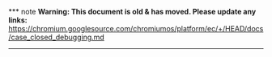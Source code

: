 *** note
**Warning: This document is old & has moved.  Please update any links:**<br>
https://chromium.googlesource.com/chromiumos/platform/ec/+/HEAD/docs/case_closed_debugging.md
***

